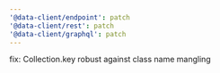 ```yaml
---
'@data-client/endpoint': patch
'@data-client/rest': patch
'@data-client/graphql': patch
---
```


fix: Collection.key robust against class name mangling
